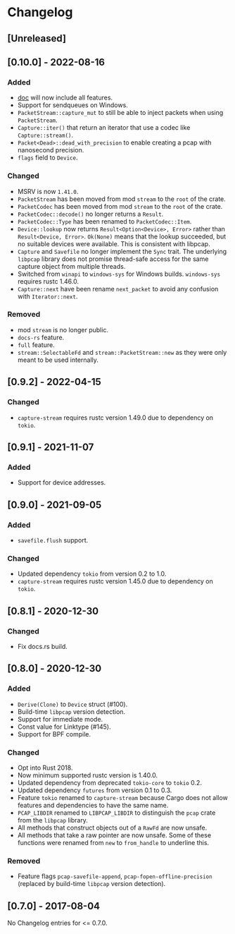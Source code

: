 # Changelog

## [Unreleased]

## [0.10.0] - 2022-08-16

### Added

- [doc](https://docs.rs/pcap/latest/pcap/) will now include all features.
- Support for sendqueues on Windows.
- `PacketStream::capture_mut` to still be able to inject packets when using `PacketStream`.
- `Capture::iter()` that return an iterator that use a codec like `Capture::stream()`.
- `Packet<Dead>::dead_with_precision` to enable creating a pcap with nanosecond precision.
- `flags` field to `Device`.

### Changed

- MSRV is now `1.41.0`.
- `PacketStream` has been moved from mod `stream` to the `root` of the crate.
- `PacketCodec` has been moved from mod `stream` to the `root` of the crate.
- `PacketCodec::decode()` no longer returns a `Result`.
- `PacketCodec::Type` has been renamed to `PacketCodec::Item`.
- `Device::lookup` now returns `Result<Option<Device>, Error>` rather than `Result<Device, Error>`. `Ok(None)` means that the lookup succeeded, but no suitable devices were available. This is consistent with libpcap.
- `Capture` and `Savefile` no longer implement the `Sync` trait. The underlying `libpcap` library does not promise thread-safe access for the same capture object from multiple threads.
- Switched from `winapi` to `windows-sys` for Windows builds. `windows-sys` requires rustc 1.46.0.
- `Capture::next` have been rename `next_packet` to avoid any confusion with `Iterator::next`.

### Removed

- mod `stream` is no longer public.
- `docs-rs` feature.
- `full` feature.
- `stream::SelectableFd` and `stream::PacketStream::new` as they were only meant to be used internally.

## [0.9.2] - 2022-04-15

### Changed

- `capture-stream` requires rustc version 1.49.0 due to dependency on `tokio`.

## [0.9.1] - 2021-11-07

### Added

- Support for device addresses.

## [0.9.0] - 2021-09-05

### Added

- `savefile.flush` support.

### Changed

- Updated dependency `tokio` from version 0.2 to 1.0.
- `capture-stream` requires rustc version 1.45.0 due to dependency on `tokio`.

## [0.8.1] - 2020-12-30

### Changed

- Fix docs.rs build.

## [0.8.0] - 2020-12-30

### Added

- `Derive(Clone)` to `Device` struct (#100).
- Build-time `libpcap` version detection.
- Support for immediate mode.
- Const value for Linktype (#145).
- Support for BPF compile.

### Changed

- Opt into Rust 2018.
- Now minimum supported rustc version is 1.40.0.
- Updated dependency from deprecated `tokio-core` to `tokio` 0.2.
- Updated dependency `futures` from version 0.1 to 0.3.
- Feature `tokio` renamed to `capture-stream` because Cargo does not allow features and dependencies to have the same name.
- `PCAP_LIBDIR` renamed to `LIBPCAP_LIBDIR` to distinguish the `pcap` crate from the `libpcap` library.
- All methods that construct objects out of a `RawFd` are now unsafe.
- All methods that take a raw pointer are now unsafe. Some of these functions
  were renamed from `new` to `from_handle` to underline this.

### Removed

- Feature flags `pcap-savefile-append`, `pcap-fopen-offline-precision` (replaced by build-time `libpcap` version detection).

## [0.7.0] - 2017-08-04

No Changelog entries for <= 0.7.0.
